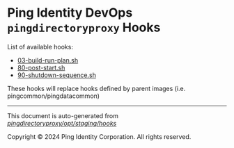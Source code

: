 
# Ping Identity DevOps `pingdirectoryproxy` Hooks
List of available hooks:
* [03-build-run-plan.sh](03-build-run-plan.sh.md)
* [80-post-start.sh](80-post-start.sh.md)
* [90-shutdown-sequence.sh](90-shutdown-sequence.sh.md)

These hooks will replace hooks defined by parent images (i.e. pingcommon/pingdatacommon)

---
This document is auto-generated from _[pingdirectoryproxy/opt/staging/hooks](https://github.com/pingidentity/pingidentity-docker-builds/blob/master/pingdirectoryproxy/opt/staging/hooks)_

Copyright © 2024 Ping Identity Corporation. All rights reserved.
